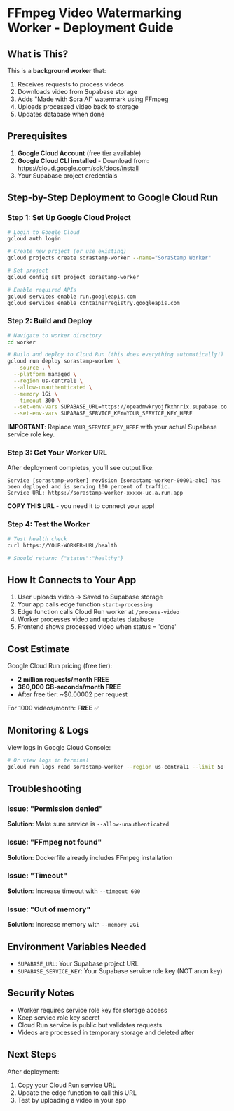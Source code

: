 # FFmpeg Video Watermarking Worker - Deployment Guide

## What is This?

This is a **background worker** that:
1. Receives requests to process videos
2. Downloads video from Supabase storage
3. Adds "Made with Sora AI" watermark using FFmpeg
4. Uploads processed video back to storage
5. Updates database when done

## Prerequisites

1. **Google Cloud Account** (free tier available)
2. **Google Cloud CLI installed** - Download from: https://cloud.google.com/sdk/docs/install
3. Your Supabase project credentials

## Step-by-Step Deployment to Google Cloud Run

### Step 1: Set Up Google Cloud Project

```bash
# Login to Google Cloud
gcloud auth login

# Create new project (or use existing)
gcloud projects create sorastamp-worker --name="SoraStamp Worker"

# Set project
gcloud config set project sorastamp-worker

# Enable required APIs
gcloud services enable run.googleapis.com
gcloud services enable containerregistry.googleapis.com
```

### Step 2: Build and Deploy

```bash
# Navigate to worker directory
cd worker

# Build and deploy to Cloud Run (this does everything automatically!)
gcloud run deploy sorastamp-worker \
  --source . \
  --platform managed \
  --region us-central1 \
  --allow-unauthenticated \
  --memory 1Gi \
  --timeout 300 \
  --set-env-vars SUPABASE_URL=https://opeadmwkryojfkxhnrix.supabase.co \
  --set-env-vars SUPABASE_SERVICE_KEY=YOUR_SERVICE_KEY_HERE
```

**IMPORTANT**: Replace `YOUR_SERVICE_KEY_HERE` with your actual Supabase service role key.

### Step 3: Get Your Worker URL

After deployment completes, you'll see output like:
```
Service [sorastamp-worker] revision [sorastamp-worker-00001-abc] has been deployed and is serving 100 percent of traffic.
Service URL: https://sorastamp-worker-xxxxx-uc.a.run.app
```

**COPY THIS URL** - you need it to connect your app!

### Step 4: Test the Worker

```bash
# Test health check
curl https://YOUR-WORKER-URL/health

# Should return: {"status":"healthy"}
```

## How It Connects to Your App

1. User uploads video → Saved to Supabase storage
2. Your app calls edge function `start-processing`
3. Edge function calls Cloud Run worker at `/process-video`
4. Worker processes video and updates database
5. Frontend shows processed video when status = 'done'

## Cost Estimate

Google Cloud Run pricing (free tier):
- **2 million requests/month FREE**
- **360,000 GB-seconds/month FREE**
- After free tier: ~$0.00002 per request

For 1000 videos/month: **FREE** ✅

## Monitoring & Logs

View logs in Google Cloud Console:
```bash
# Or view logs in terminal
gcloud run logs read sorastamp-worker --region us-central1 --limit 50
```

## Troubleshooting

### Issue: "Permission denied"
**Solution**: Make sure service is `--allow-unauthenticated`

### Issue: "FFmpeg not found"
**Solution**: Dockerfile already includes FFmpeg installation

### Issue: "Timeout"
**Solution**: Increase timeout with `--timeout 600`

### Issue: "Out of memory"
**Solution**: Increase memory with `--memory 2Gi`

## Environment Variables Needed

- `SUPABASE_URL`: Your Supabase project URL
- `SUPABASE_SERVICE_KEY`: Your Supabase service role key (NOT anon key)

## Security Notes

- Worker requires service role key for storage access
- Keep service role key secret
- Cloud Run service is public but validates requests
- Videos are processed in temporary storage and deleted after

## Next Steps

After deployment:
1. Copy your Cloud Run service URL
2. Update the edge function to call this URL
3. Test by uploading a video in your app
